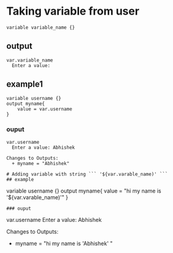 # Taking variable from user
```
variable variable_name {}
```
## output
```
var.variable_name
  Enter a value:
```
## example1 
```
variable username {}
output myname{
    value = var.username
}
```
### ouput
```
var.username
  Enter a value: Abhishek

Changes to Outputs:
  + myname = "Abhishek"
```
```
# Adding variable with string ``` '${var.varable_name)' ```
## example
```
variable username {}
output myname{
    value = "hi my name is '${var.varable_name)'"
}
```
### ouput
```
var.username
  Enter a value: Abhishek
  
Changes to Outputs:
  + myname = "hi my name is 'Abhishek' "
```
